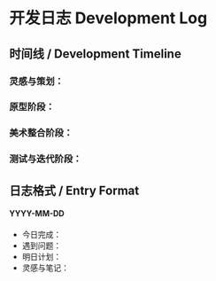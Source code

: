 # 开发日志 Development Log

## 时间线 / Development Timeline

### 灵感与策划：


### 原型阶段：


### 美术整合阶段：


### 测试与迭代阶段：






## 日志格式 / Entry Format
#### YYYY-MM-DD
- 今日完成：
- 遇到问题：
- 明日计划：
- 灵感与笔记：
